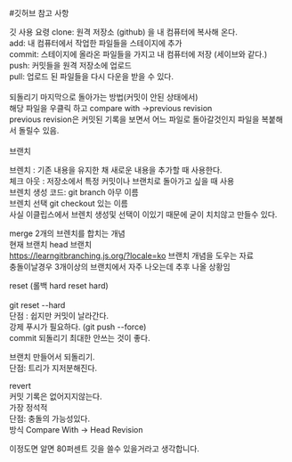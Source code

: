 #깃허브 참고 사항

 깃 사용 요령 
clone: 원격 저장소 (github) 을 내 컴퓨터에 복사해 온다.</br>
add: 내 컴퓨터에서 작업한 파일들을 스테이지에 추가</br>
commit: 스테이지에 올라온 파일들을 가지고 내 컴퓨터에 저장 (세이브와 같다.)</br>
push: 커밋들을 원격 저장소에 업로드</br>
pull: 업로드 된 파일들을 다시 다운을 받을 수 있다.</br>
</br>
되돌리기 마지막으로 돌아가는 방법(커밋이 안된 상태에서)</br>
해당 파일을 우클릭 하고 compare with ->previous revision </br>
previous revision은 커밋된 기록을 보면서 어느 파일로 돌아갈것인지 파일을 복붙해서 돌릴수 있음. </br>
</br>
브랜치

브렌치 : 기존 내용을 유지한 채 새로운 내용을 추가할 때 사용한다. </br>
체크 아웃 : 저장소에서 특정 커밋이나 브랜치로 돌아가고 싶을 때 사용</br>
브렌치 생성 코드: git branch 아무 이름</br>
브렌치 선택 git checkout 있는 이름 </br>
사실 이클립스에서 브렌치 생성및 선택이 이있기 때문에 굳이 치치않고 만들수 있다.</br>


merge 
2개의 브렌치를 합치는 개념</br>
현재 브랜치 head 브랜치</br>
https://learngitbranching.js.org/?locale=ko 브랜치 개념을 도우는 자료 </br>
충돌이날경우 3개이상의 브랜치에서 자주 나오는데 추후 나올 상황임</br>

 reset (롤백 hard   reset hard)</br></br>
 git reset --hard</br>
 단점 : 쉽지만 커밋이 날라간다. </br>
 강제 푸시가 필요하다. (git push --force)</br>
commit 되돌리기
 최대한 안쓰는 것이 좋다.</br>
 
 브랜치 만들어서 되돌리기. </br>
 단점: 트리가 지저분해진다. </br>

 revert</br>
 커밋 기록은 없어지지않는다. </br>
 가장 정석적</br>
 단점: 충돌의 가능성있다. </br>
방식 Compare With -> Head Revision</br>
 
 이정도면 알면 80퍼센트 깃을 쓸수 있을거라고 생각합니다. </br>
